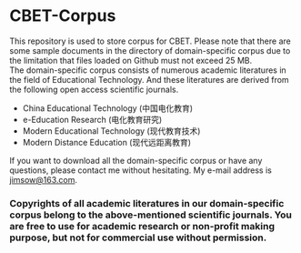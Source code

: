# CBET-Corpus
This repository is used to store corpus for CBET. Please note that there are some sample documents in the directory of domain-specific corpus due to the limitation that files loaded on Github must not exceed 25 MB. <br />
The domain-specific corpus consists of numerous academic literatures in the field of Educational Technology. And these literatures are derived from the following open access scientific journals. <br />
<ul>
    <li>China Educational Technology (中国电化教育) <br /></li>
    <li>e-Education Research (电化教育研究) <br /></li>
    <li>Modern Educational Technology (现代教育技术) <br /></li>
    <li>Modern Distance Education (现代远距离教育) <br /></li>
 </ul>
If you want to download all the domain-specific corpus or have any questions, please contact me without hesitating. My e-mail address is <a href="mailto:jimsow@163.com"> jimsow@163.com</a>.<br />

<h3>Copyrights of all academic literatures in our domain-specific corpus belong to the above-mentioned scientific journals. You are free to use for academic research or non-profit making purpose, but not for commercial use without permission.</h3>
